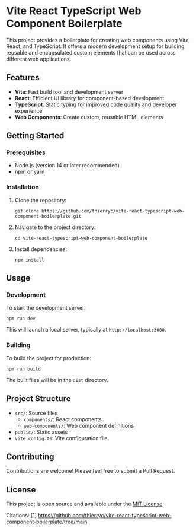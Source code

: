 # Vite React TypeScript Web Component Boilerplate

This project provides a boilerplate for creating web components using Vite, React, and TypeScript. It offers a modern development setup for building reusable and encapsulated custom elements that can be used across different web applications.

## Features

- **Vite**: Fast build tool and development server
- **React**: Efficient UI library for component-based development
- **TypeScript**: Static typing for improved code quality and developer experience
- **Web Components**: Create custom, reusable HTML elements

## Getting Started

### Prerequisites

- Node.js (version 14 or later recommended)
- npm or yarn

### Installation

1. Clone the repository:
   ```
   git clone https://github.com/thierryc/vite-react-typescript-web-component-boilerplate.git
   ```

2. Navigate to the project directory:
   ```
   cd vite-react-typescript-web-component-boilerplate
   ```

3. Install dependencies:
   ```
   npm install
   ```

## Usage

### Development

To start the development server:

```
npm run dev
```

This will launch a local server, typically at `http://localhost:3000`.

### Building

To build the project for production:

```
npm run build
```

The built files will be in the `dist` directory.

## Project Structure

- `src/`: Source files
  - `components/`: React components
  - `web-components/`: Web component definitions
- `public/`: Static assets
- `vite.config.ts`: Vite configuration file

## Contributing

Contributions are welcome! Please feel free to submit a Pull Request.

## License

This project is open source and available under the [MIT License](LICENSE).

Citations:
[1] https://github.com/thierryc/vite-react-typescript-web-component-boilerplate/tree/main